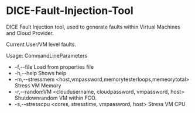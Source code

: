 # DICE-Fault-Injection-Tool
DICE Fault Injection tool, used to generate faults within Virtual Machines and Cloud Provider.

Current User/VM level faults.

Usage: CommandLineParameters
* -f,--file <arg>                                                   Load from properties file
* -h,--help                                                         Shows help
* -m,--stressmem <host,vmpassword,memorytesterloops,memeorytotal>   Stress VM Memory
* -r,--randomVM <cloudusername, cloudpassword, vmpassword, host>    Shutdownrandom VM within FCO.
* -s,--stresscpu <cores, stresstime, vmpassword, host>              Stress VM CPU
 
